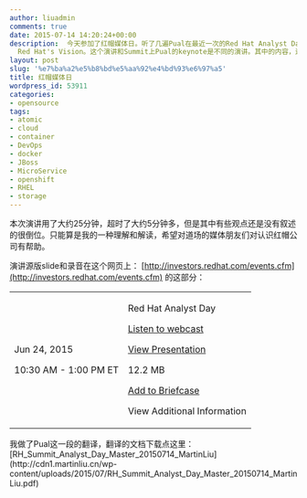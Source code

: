 ```yaml
---
author: liuadmin
comments: true
date: 2015-07-14 14:20:24+00:00
description:  今天参加了红帽媒体日。听了几遍Pual在最近一次的Red Hat Analyst Day 对媒体的演讲录音，斗胆拿他的slide，照葫芦画瓢，讲讲
  Red Hat's Vision。这个演讲和Summit上Pual的keynote是不同的演讲。其中的内容，逻辑和观点不相同。其中还是透露这对私有软件厂商的火药味，很有霸气和内涵。
layout: post
slug: '%e7%ba%a2%e5%b8%bd%e5%aa%92%e4%bd%93%e6%97%a5'
title: 红帽媒体日
wordpress_id: 53911
categories:
- opensource
tags:
- atomic
- cloud
- container
- DevOps
- docker
- JBoss
- MicroService
- openshift
- RHEL
- storage
---
```


本次演讲用了大约25分钟，超时了大约5分钟多，但是其中有些观点还是没有叙述的很倒位。只能算是我的一种理解和解读，希望对道场的媒体朋友们对认识红帽公司有帮助。

演讲源版slide和录音在这个网页上： [http://investors.redhat.com/events.cfm](http://investors.redhat.com/events.cfm) 的这部分：
<table cellpadding="0" class="wsh-dataTable wsh-events" summary="" >
<tbody >
<tr >

<td data-before="Date" >


Jun 24, 2015




10:30 AM - 1:00 PM ET

</td>

<td data-before="Details" >


Red Hat Analyst Day




[ Listen to webcast ](http://edge.media-server.com/m/p/mhayc7rh)






[View Presentation](http://investors.redhat.com/common/download/download.cfm?companyid=RHAT&fileid=838366&filekey=633328A1-EAD6-471D-9934-C43F4CDC5666&filename=RH_Summit_Analyst_Day_FINAL.pdf)


12.2 MB




[Add to Briefcase](http://investors.redhat.com/events.cfm#)







View Additional Information

</td>
</tr>
</tbody>
</table>
我做了Pual这一段的翻译，翻译的文档下载点这里：[RH_Summit_Analyst_Day_Master_20150714_MartinLiu](http://cdn1.martinliu.cn/wp-content/uploads/2015/07/RH_Summit_Analyst_Day_Master_20150714_MartinLiu.pdf)


